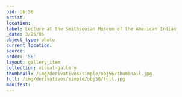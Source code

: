 ```yaml
---
pid: obj56
artist: 
location: 
label: Lecture at the Smithsonian Museum of the American Indian
_date: 3/25/06
object_type: photo
current_location: 
source: 
order: '56'
layout: gallery_item
collection: visual-gallery
thumbnail: /img/derivatives/simple/obj56/thumbnail.jpg
full: /img/derivatives/simple/obj56/full.jpg
manifest: 
---
```

